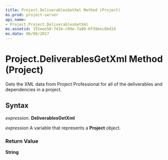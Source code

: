 ```yaml
---
title: Project.DeliverablesGetXml Method (Project)
ms.prod: project-server
api_name:
- Project.Project.DeliverablesGetXml
ms.assetid: 155eee50-7d34-c99e-7a80-6f39eec0bd14
ms.date: 06/08/2017
---
```



# Project.DeliverablesGetXml Method (Project)

Gets the XML data from Project Professional for all of the deliverables and dependencies in a project.


## Syntax

 _expression_. **DeliverablesGetXml**

 _expression_ A variable that represents a **Project** object.


### Return Value

 **String**


